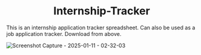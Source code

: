 <h1 align=center>Internship-Tracker</h1>
This is an internship application tracker spreadsheet. Can also be used as a job application tracker. 
Download from above.

![Screenshot Capture - 2025-01-11 - 02-32-03](https://github.com/user-attachments/assets/beeb3445-3dc6-4d9c-bfd3-cd21037b4003)
